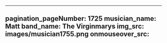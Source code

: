 ------
pagination_pageNumber: 1725
musician_name: Matt
band_name: The Virginmarys
img_src: images/musician1755.png
onmouseover_src: 
------